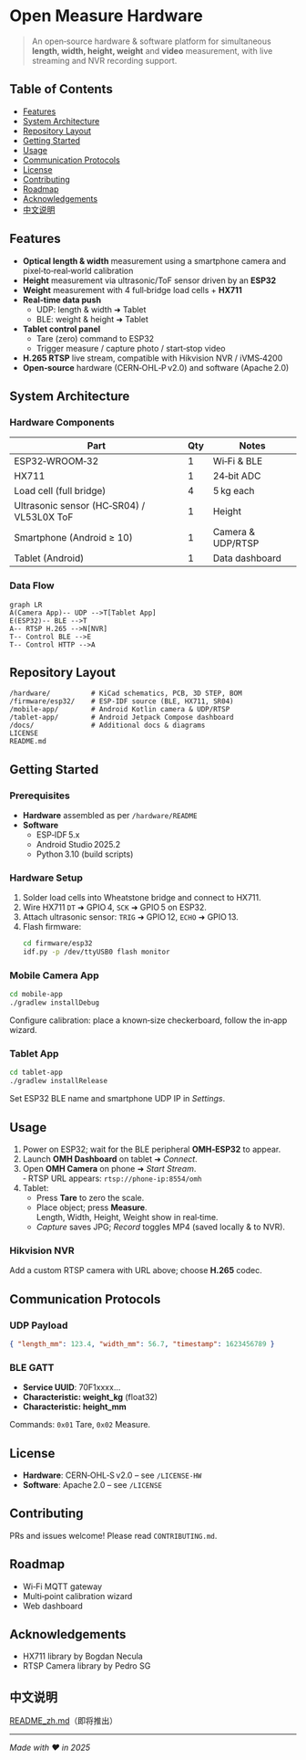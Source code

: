 # Open Measure Hardware

> An open‑source hardware & software platform for simultaneous **length, width, height, weight** and **video** measurement, with live streaming and NVR recording support.

<!-- Badges placeholder -->

## Table of Contents
- [Features](#features)
- [System Architecture](#system-architecture)
- [Repository Layout](#repository-layout)
- [Getting Started](#getting-started)
- [Usage](#usage)
- [Communication Protocols](#communication-protocols)
- [License](#license)
- [Contributing](#contributing)
- [Roadmap](#roadmap)
- [Acknowledgements](#acknowledgements)
- [中文说明](#中文说明)

## Features
- **Optical length & width** measurement using a smartphone camera and pixel‑to‑real‑world calibration
- **Height** measurement via ultrasonic/ToF sensor driven by an **ESP32**
- **Weight** measurement with 4 full‑bridge load cells + **HX711**
- **Real‑time data push**
  - UDP: length & width ➜ Tablet
  - BLE: weight & height ➜ Tablet
- **Tablet control panel**
  - Tare (zero) command to ESP32
  - Trigger measure / capture photo / start‑stop video
- **H.265 RTSP** live stream, compatible with Hikvision NVR / iVMS‑4200
- **Open‑source** hardware (CERN‑OHL‑P v2.0) and software (Apache 2.0)

## System Architecture
### Hardware Components
| Part | Qty | Notes |
|------|-----|-------|
| ESP32‑WROOM‑32 | 1 | Wi‑Fi & BLE |
| HX711 | 1 | 24‑bit ADC |
| Load cell (full bridge) | 4 | 5 kg each |
| Ultrasonic sensor (HC‑SR04) / VL53L0X ToF | 1 | Height |
| Smartphone (Android ≥ 10) | 1 | Camera & UDP/RTSP |
| Tablet (Android) | 1 | Data dashboard |

### Data Flow
```mermaid
graph LR
A(Camera App)-- UDP -->T[Tablet App]
E(ESP32)-- BLE -->T
A-- RTSP H.265 -->N[NVR]
T-- Control BLE -->E
T-- Control HTTP -->A
```

## Repository Layout
```
/hardware/          # KiCad schematics, PCB, 3D STEP, BOM
/firmware/esp32/    # ESP‑IDF source (BLE, HX711, SR04)
/mobile-app/        # Android Kotlin camera & UDP/RTSP
/tablet-app/        # Android Jetpack Compose dashboard
/docs/              # Additional docs & diagrams
LICENSE
README.md
```

## Getting Started
### Prerequisites
- **Hardware** assembled as per `/hardware/README`
- **Software**  
  - ESP‑IDF 5.x  
  - Android Studio 2025.2  
  - Python 3.10 (build scripts)

### Hardware Setup
1. Solder load cells into Wheatstone bridge and connect to HX711.
2. Wire HX711 `DT` ➜ GPIO 4, `SCK` ➜ GPIO 5 on ESP32.
3. Attach ultrasonic sensor: `TRIG` ➜ GPIO 12, `ECHO` ➜ GPIO 13.
4. Flash firmware:  
   ```bash
   cd firmware/esp32
   idf.py -p /dev/ttyUSB0 flash monitor
   ```

### Mobile Camera App
```bash
cd mobile-app
./gradlew installDebug
```
Configure calibration: place a known‑size checkerboard, follow the in‑app wizard.

### Tablet App
```bash
cd tablet-app
./gradlew installRelease
```
Set ESP32 BLE name and smartphone UDP IP in *Settings*.

## Usage
1. Power on ESP32; wait for the BLE peripheral **OMH‑ESP32** to appear.
2. Launch **OMH Dashboard** on tablet ➜ *Connect*.
3. Open **OMH Camera** on phone ➜ *Start Stream*.  
   ‑ RTSP URL appears: `rtsp://phone-ip:8554/omh`
4. Tablet:
   - Press **Tare** to zero the scale.
   - Place object; press **Measure**.  
     Length, Width, Height, Weight show in real‑time.
   - *Capture* saves JPG; *Record* toggles MP4 (saved locally & to NVR).

### Hikvision NVR
Add a custom RTSP camera with URL above; choose **H.265** codec.

## Communication Protocols
### UDP Payload
```json
{ "length_mm": 123.4, "width_mm": 56.7, "timestamp": 1623456789 }
```
### BLE GATT
- **Service UUID**: 70F1xxxx...
- **Characteristic: weight_kg** (float32)
- **Characteristic: height_mm**

Commands: `0x01` Tare, `0x02` Measure.

## License
- **Hardware**: CERN‑OHL‑S v2.0 – see `/LICENSE-HW`
- **Software**: Apache 2.0 – see `/LICENSE`

## Contributing
PRs and issues welcome! Please read `CONTRIBUTING.md`.

## Roadmap
- Wi‑Fi MQTT gateway  
- Multi‑point calibration wizard  
- Web dashboard

## Acknowledgements
- HX711 library by Bogdan Necula  
- RTSP Camera library by Pedro SG

## 中文说明
[README_zh.md](docs/README_zh.md)（即将推出）

---

*Made with ❤️ in 2025*


